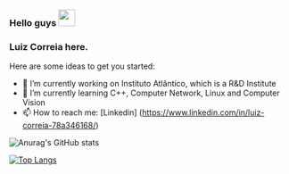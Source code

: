 ### Hello guys <img src="https://raw.githubusercontent.com/MartinHeinz/MartinHeinz/master/wave.gif" width="30px">
### Luiz Correia here.


Here are some ideas to get you started:

- 🔭 I’m currently working on Instituto Atlântico, which is a R&D Institute
- 🌱 I’m currently learning C++, Computer Network, Linux and Computer Vision
- 📫 How to reach me: [Linkedin] (https://www.linkedin.com/in/luiz-correia-78a346168/)

![Anurag's GitHub stats](https://github-readme-stats.vercel.app/api?username=y9luiz&show_icons=true&theme=dark)

[![Top Langs](https://github-readme-stats.vercel.app/api/top-langs/?username=y9luiz&langs_count=8)](https://github.com/anuraghazra/github-readme-stats)

